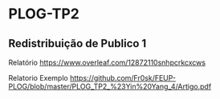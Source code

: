 # PLOG-TP2

## Redistribuição de Publico 1

Relatório https://www.overleaf.com/12872110snhpcrkcxcws

Relatorio Exemplo https://github.com/Fr0sk/FEUP-PLOG/blob/master/PLOG_TP2_%23Yin%20Yang_4/Artigo.pdf
